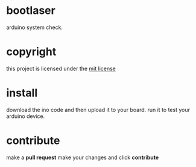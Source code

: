 # bootlaser
arduino system check.

# copyright
this project is licensed under the [mit license](https://github.com/segacopter-tech/bootlaser/blob/main/LICENSE)

# install
download the ino code and then upload it to your board. run it to test your arduino device.

# contribute
make a **pull request** make your changes and click **contribute**
